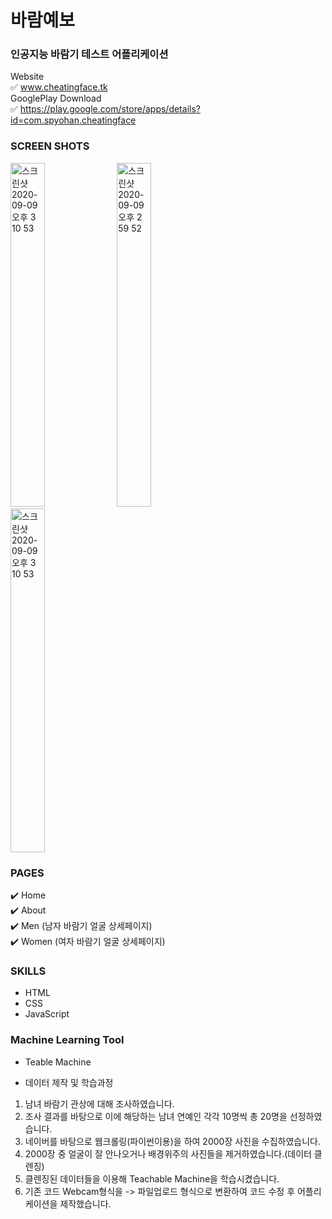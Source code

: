 # 바람예보
### 인공지능 바람기 테스트 어플리케이션 
Website <br/> ✅ www.cheatingface.tk <br/>
GooglePlay Download <br/> ✅ https://play.google.com/store/apps/details?id=com.spyohan.cheatingface

### SCREEN SHOTS
<p width="100%">
  <img width="33%" height= "550px" alt="스크린샷 2020-09-09 오후 3 10 53" src="https://user-images.githubusercontent.com/53952734/93163694-b38d9200-f752-11ea-9f2d-75a7f3bfaff3.png">
  <img width="33%" height= "550px" alt="스크린샷 2020-09-09 오후 2 59 52" src="https://user-images.githubusercontent.com/53952734/93163444-1b8fa880-f752-11ea-93c0-ed23f7f02c61.png">
  <img width="33%" height= "550px" alt="스크린샷 2020-09-09 오후 3 10 53" src="https://user-images.githubusercontent.com/53952734/93163449-1fbbc600-f752-11ea-84e0-a5bd2a6b677c.png">
 </p>

### PAGES

 ✔️ Home
<br/> ✔️ About
<br/> ✔️ Men (남자 바람기 얼굴 상세페이지)
<br/> ✔️ Women (여자 바람기 얼굴 상세페이지)

### SKILLS
* HTML
* CSS
* JavaScript

### Machine Learning  Tool
* Teable Machine
- 데이터 제작 및 학습과정
1. 남녀 바람기 관상에 대해 조사하였습니다.
2. 조사 결과를 바탕으로 이에 해당하는 남녀 연예인 각각 10명씩 총 20명을 선정하였습니다.
3. 네이버를 바탕으로 웹크롤링(파이썬이용)을 하여 2000장 사진을 수집하였습니다.
4. 2000장 중 얼굴이 잘 안나오거나 배경위주의 사진들을 제거하였습니다.(데이터 클렌징)
5. 클렌징된 데이터들을 이용해 Teachable Machine을 학습시켰습니다.
6. 기존 코드 Webcam형식을 -> 파일업로드 형식으로 변환하여 코드 수정 후 어플리케이션을 제작했습니다.
